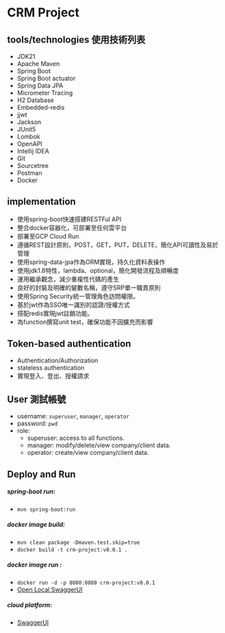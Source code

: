 # CRM Project

## tools/technologies 使用技術列表
- JDK21
- Apache Maven
- Spring Boot
- Spring Boot actuator
- Spring Data JPA
- Micrometer Tracing
- H2 Database
- Embedded-redis
- jjwt
- Jackson
- JUnit5
- Lombok
- OpenAPI
- Intellij IDEA
- Git
- Sourcetree
- Postman
- Docker

## implementation
- 使用spring-boot快速搭建RESTFul API
- 整合docker容器化，可部署至任何雲平台
- 部署至GCP Cloud Run
- 遵循REST設計原則，POST，GET，PUT，DELETE，簡化API可讀性及易於管理
- 使用spring-data-jpa作為ORM實現，持久化資料表操作
- 使用jdk1.8特性，lambda、optional，簡化開發流程及順暢度
- 運用繼承觀念，減少重複性代碼的產生
- 良好的封裝及明確的變數名稱，遵守SRP單一職責原則
- 使用Spring Security統一管理角色訪問權限。
- 基於jwt作為SSO唯一識別的認證/授權方式
- 搭配redis實現jwt註銷功能。
- 為function撰寫unit test，確保功能不因擴充而影響

## Token-based authentication
- Authentication/Authorization
- stateless authentication
- 實現登入、登出、授權請求

## User 測試帳號
- username: `superuser`, `manager`, `operator`
- password: `pwd`
- role:
  - superuser: access to all functions.
  - manager: modify/delete/view company/client data.
  - operator: create/view company/client data.

## Deploy and Run
##### spring-boot run:
- `mvn spring-boot:run`  
##### docker image build:
- `mvn clean package -Dmaven.test.skip=true`
- `docker build -t crm-project:v0.0.1 .`
##### docker image run :
- `docker run -d -p 8080:8080 crm-project:v0.0.1`
- [Open Local SwaggerUI](http://localhost:8080/crm-project/swagger-ui/index.html "Local SwaggerUI")
##### cloud platform:
- [SwaggerUI](https://crm-project-jvi6knj3iq-de.a.run.app/crm-project/swagger-ui/index.html "SwaggerUI")